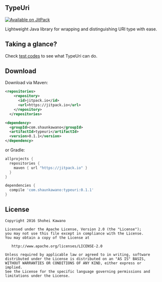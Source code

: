 ## TypeUri

[![Available on JitPack][jitpack_badge]][jitpack_link]

Lightweight Java library for wrapping and distinguishing URI type with ease.

## Taking a glance?

Check [test codes][test] to see what TypeUri can do.

## Download

Download via Maven:

```xml
<repositories>
    <repository>
      <id>jitpack.io</id>
      <url>https://jitpack.io</url>
    </repository>
  </repositories>

<dependency>
  <groupId>com.shaunkawano</groupId>
  <artifactId>typeuri</artifactId>
  <version>0.1.1</version>
</dependency>
```

or Gradle:

```gradle
allprojects {
  repositories {
    maven { url "https://jitpack.io" }
  }
}

dependencies {
  compile 'com.shaunkawano:typeuri:0.1.1'
}
```

## License

    Copyright 2016 Shohei Kawano

    Licensed under the Apache License, Version 2.0 (the "License");
    you may not use this file except in compliance with the License.
    You may obtain a copy of the License at

       http://www.apache.org/licenses/LICENSE-2.0

    Unless required by applicable law or agreed to in writing, software
    distributed under the License is distributed on an "AS IS" BASIS,
    WITHOUT WARRANTIES OR CONDITIONS OF ANY KIND, either express or implied.
    See the License for the specific language governing permissions and
    limitations under the License.

[test]: https://github.com/shaunkawano/TypeUri/blob/master/typeuri/src/test/java/com/shaunkawano/TypeUriTest.java

[jitpack_badge]: https://jitpack.io/v/com.shaunkawano/typeuri.svg
[jitpack_link]: https://jitpack.io/#com.shaunkawano/typeuri
